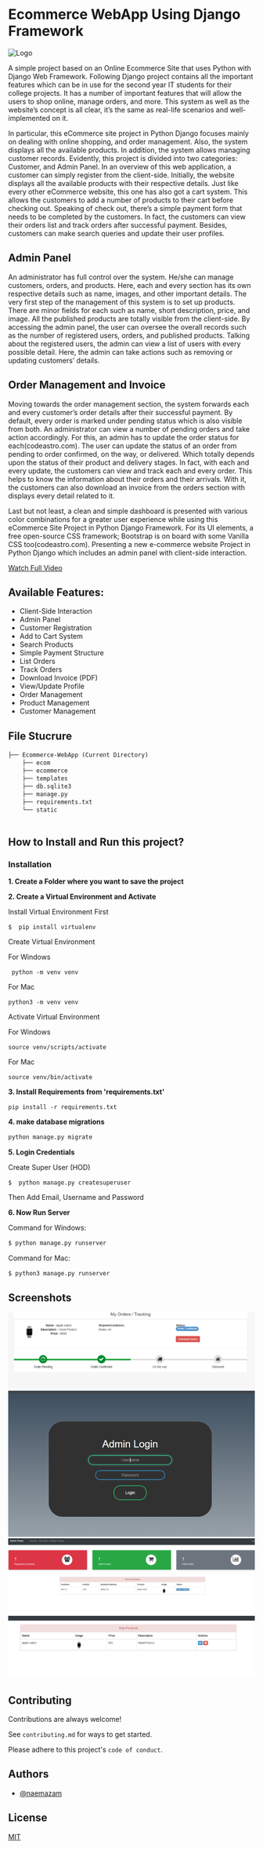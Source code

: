 # Ecommerce WebApp Using Django Framework

![Logo](gitimg/portfolio-5.jpg)

A simple project based on an Online Ecommerce Site that uses Python with Django Web Framework. Following Django project contains all the important features which can be in use for the second year IT students for their college projects. It has a number of important features that will allow the users to shop online, manage orders, and more. This system as well as the website’s concept is all clear, it’s the same as real-life scenarios and well-implemented on it. 

In particular, this eCommerce site project in Python Django focuses mainly on dealing with online shopping, and order management. Also, the system displays all the available products. In addition, the system allows managing customer records. Evidently, this project is divided into two categories: Customer, and Admin Panel. In an overview of this web application, a customer can simply register from the client-side. Initially, the website displays all the available products with their respective details. Just like every other eCommerce website, this one has also got a cart system. This allows the customers to add a number of products to their cart before checking out. Speaking of check out, there’s a simple payment form that needs to be completed by the customers. In fact, the customers can view their orders list and track orders after successful payment. Besides, customers can make search queries and update their user profiles.

## Admin Panel
An administrator has full control over the system. He/she can manage customers, orders, and products. Here, each and every section has its own respective details such as name, images, and other important details. The very first step of the management of this system is to set up products. There are minor fields for each such as name, short description, price, and image. All the published products are totally visible from the client-side. By accessing the admin panel, the user can oversee the overall records such as the number of registered users, orders, and published products. Talking about the registered users, the admin can view a list of users with every possible detail. Here, the admin can take actions such as removing or updating customers’ details.

## Order Management and Invoice
Moving towards the order management section, the system forwards each and every customer’s order details after their successful payment. By default, every order is marked under pending status which is also visible from both. An administrator can view a number of pending orders and take action accordingly. For this, an admin has to update the order status for each(codeastro.com). The user can update the status of an order from pending to order confirmed, on the way, or delivered. Which totally depends upon the status of their product and delivery stages. In fact, with each and every update, the customers can view and track each and every order. This helps to know the information about their orders and their arrivals. With it, the customers can also download an invoice from the orders section with displays every detail related to it.

Last but not least, a clean and simple dashboard is presented with various color combinations for a greater user experience while using this eCommerce Site Project in Python Django Framework. For its UI elements, a free open-source CSS framework; Bootstrap is on board with some Vanilla CSS too(codeastro.com). Presenting a new e-commerce website Project in Python Django which includes an admin panel with client-side interaction.

[Watch Full Video]()

## Available Features:

- Client-Side Interaction
- Admin Panel
- Customer Registration
- Add to Cart System
- Search Products
- Simple Payment Structure
- List Orders
- Track Orders
- Download Invoice (PDF)
- View/Update Profile
- Order Management
- Product Management
- Customer Management

## File Stucrure

```shell
├── Ecommerce-WebApp (Current Directory)
    ├── ecom
    ├── ecommerce
    ├── templates
    ├── db.sqlite3
    ├── manage.py
    ├── requirements.txt
    └── static
        
```



## How to Install and Run this project?

### Installation
**1. Create a Folder where you want to save the project**

**2. Create a Virtual Environment and Activate**

Install Virtual Environment First
```
$  pip install virtualenv
```

Create Virtual Environment

For Windows
```
 python -m venv venv
```
For Mac
```
python3 -m venv venv
```

Activate Virtual Environment

For Windows
```
source venv/scripts/activate
```

For Mac
```
source venv/bin/activate
```

**3. Install Requirements from 'requirements.txt'**
```
pip install -r requirements.txt
```

**4. make database migrations**
```python
python manage.py migrate
```

**5. Login Credentials**

Create Super User (HOD)
```
$  python manage.py createsuperuser
```
Then Add Email, Username and Password

**6. Now Run Server**

Command for Windows:
```python
$ python manage.py runserver
```

Command for Mac:
```python
$ python3 manage.py runserver
```

## Screenshots

![Admin Page](gitimg/2.PNG)
![Stuff Page](gitimg/3.PNG)
![student Page](gitimg/4.PNG)
![student Page](gitimg/5.PNG)



## Contributing

Contributions are always welcome!

See `contributing.md` for ways to get started.

Please adhere to this project's `code of conduct`.




## Authors
- [@naemazam](https://github.com/naemazam?tab=repositories)

## License

[MIT](https://choosealicense.com/licenses/mit/)


